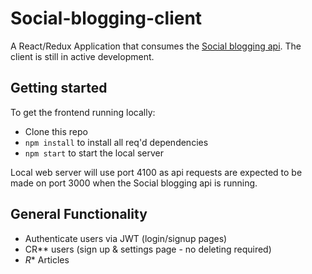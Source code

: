 # Social-blogging-client

A React/Redux Application that consumes the [Social blogging api](https://github.com/shawnhugginsjr/Social-blogging-client).
The client is still in active development.

## Getting started

To get the frontend running locally:

- Clone this repo
- `npm install` to install all req'd dependencies
- `npm start` to start the local server

Local web server will use port 4100 as api requests are expected to be made on port 3000 when the Social blogging api is running.

## General Functionality

- Authenticate users via JWT (login/signup pages)
- CR** users (sign up & settings page - no deleting required)
- *R** Articles


   
